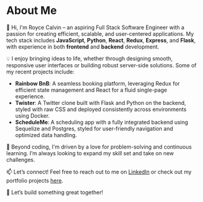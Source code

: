 

# About Me

👋 Hi, I'm Royce Calvin – an aspiring Full Stack Software Engineer with a passion for creating efficient, scalable, and user-centered applications. My tech stack includes **JavaScript**, **Python**, **React**, **Redux**, **Express**, and **Flask**, with experience in both **frontend** and **backend** development.

💡 I enjoy bringing ideas to life, whether through designing smooth, responsive user interfaces or building robust server-side solutions. Some of my recent projects include:
- **Rainbow BnB**: A seamless booking platform, leveraging Redux for efficient state management and React for a fluid single-page experience.
- **Twister**: A Twitter clone built with Flask and Python on the backend, styled with raw CSS and deployed consistently across environments using Docker.
- **ScheduleMe**: A scheduling app with a fully integrated backend using Sequelize and Postgres, styled for user-friendly navigation and optimized data handling.

🔧 Beyond coding, I'm driven by a love for problem-solving and continuous learning. I’m always looking to expand my skill set and take on new challenges.

📫 Let’s connect! Feel free to reach out to me on [LinkedIn](https://www.linkedin.com/in/royce-calvin-10633743) or check out my portfolio projects [here](https://github.com/royce20002006).

🚀 Let’s build something great together!
